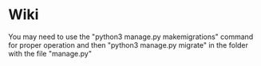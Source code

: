 # Wiki
You may need to use the "python3 manage.py makemigrations" command for proper operation
and then "python3 manage.py migrate" in the folder with the file "manage.py"
